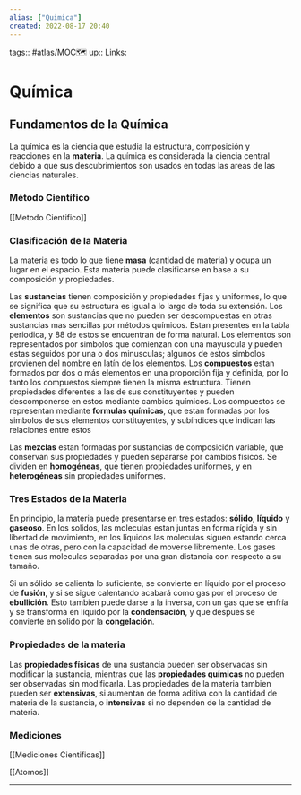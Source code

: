 ```yaml
---
alias: ["Quimica"]
created: 2022-08-17 20:40
---
```

tags:: #atlas/MOC🗺 
up:: 
Links: 
# Química
## Fundamentos de la Química
La química es la ciencia que estudia la estructura, composición y reacciones en la **materia**. La química es considerada la ciencia central debido a que sus descubrimientos son usados en todas las areas de las ciencias naturales.

### Método Científico
[[Metodo Cientifico]]

### Clasificación de la Materia
La materia es todo lo que tiene **masa** (cantidad de materia) y ocupa un lugar en el espacio. Esta materia puede clasificarse en base a su composición y propiedades.

Las **sustancias** tienen composición y propiedades fijas y uniformes, lo que se significa que su estructura es igual a lo largo de toda su extensión. Los **elementos** son sustancias que no pueden ser descompuestas en otras sustancias mas sencillas por métodos químicos. Estan presentes en la tabla periodica, y 88 de estos se encuentran de forma natural. Los elementos son representados por simbolos que comienzan con una mayuscula y pueden estas seguidos por una o dos minusculas; algunos de estos simbolos provienen del nombre en latín de los elementos. Los **compuestos** estan formados por dos o más elementos en una proporción fija y definida, por lo tanto los compuestos siempre tienen la misma estructura. Tienen propiedades diferentes a las de sus constituyentes y pueden descomponerse en estos mediante cambios químicos. Los compuestos se representan mediante **formulas químicas**, que estan formadas por los simbolos de sus elementos constituyentes, y subíndices que indican las relaciones entre estos

Las **mezclas** estan formadas por sustancias de composición variable, que conservan sus propiedades y pueden separarse por cambios físicos. Se dividen en **homogéneas**, que tienen propiedades uniformes, y en **heterogéneas** sin propiedades uniformes.

### Tres Estados de la Materia
En principio, la materia puede presentarse en tres estados: **sólido**, **líquido** y **gaseoso**. En los solidos, las moleculas estan juntas en forma rígida y sin libertad de movimiento, en los líquidos las moleculas siguen estando cerca unas de otras, pero con la capacidad de moverse libremente. Los gases tienen sus moleculas separadas por una gran distancia con respecto a su tamaño.

Si un sólido se calienta lo suficiente, se convierte en líquido por el proceso de **fusión**, y si se sigue calentando acabará como gas por el proceso de **ebullición**. Esto tambien puede darse a la inversa, con un gas que se enfría y se transforma en líquido por la **condensación**, y que despues se convierte en solido por la **congelación**.

### Propiedades de la materia
Las **propiedades físicas** de una sustancia pueden ser observadas sin modificar la sustancia, mientras que las **propiedades químicas** no pueden ser observadas sin modificarla. Las propiedades de la materia tambien pueden ser **extensivas**, si aumentan de forma aditiva con la cantidad de materia de la sustancia, o **intensivas** si no dependen de la cantidad de materia.

### Mediciones
[[Mediciones Cientificas]]

[[Atomos]]
___
